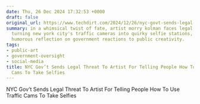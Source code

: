 ```yaml
---
date: Thu, 26 Dec 2024 17:32:53 +0000
draft: false
original_url: https://www.techdirt.com/2024/12/26/nyc-govt-sends-legal-threat-to-artist-for-telling-people-how-to-use-traffic-cams-to-take-selfies/
summary: in a whimsical twist of fate, artist morry kolman faces legal scrutiny for
  turning new york city's traffic cameras into quirky selfie stations, sparking a
  humorous reflection on government reactions to public creativity.
tags:
- public-art
- government-oversight
- social-media
title: NYC Gov’t Sends Legal Threat To Artist For Telling People How To Use Traffic
  Cams To Take Selfies
---
```


NYC Gov’t Sends Legal Threat To Artist For Telling People How To Use Traffic Cams To Take Selfies